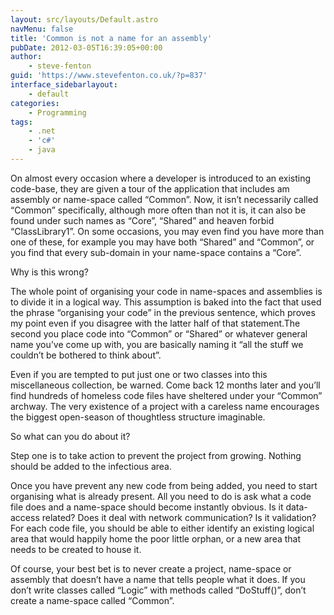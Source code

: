 ```yaml
---
layout: src/layouts/Default.astro
navMenu: false
title: 'Common is not a name for an assembly'
pubDate: 2012-03-05T16:39:05+00:00
author:
    - steve-fenton
guid: 'https://www.stevefenton.co.uk/?p=837'
interface_sidebarlayout:
    - default
categories:
    - Programming
tags:
    - .net
    - 'c#'
    - java
---
```


On almost every occasion where a developer is introduced to an existing code-base, they are given a tour of the application that includes am assembly or name-space called “Common”. Now, it isn’t necessarily called “Common” specifically, although more often than not it is, it can also be found under such names as “Core”, “Shared” and heaven forbid “ClassLibrary1”. On some occasions, you may even find you have more than one of these, for example you may have both “Shared” and “Common”, or you find that every sub-domain in your name-space contains a “Core”.

Why is this wrong?

The whole point of organising your code in name-spaces and assemblies is to divide it in a logical way. This assumption is baked into the fact that used the phrase “organising your code” in the previous sentence, which proves my point even if you disagree with the latter half of that statement.The second you place code into “Common” or “Shared” or whatever general name you’ve come up with, you are basically naming it “all the stuff we couldn’t be bothered to think about”.

Even if you are tempted to put just one or two classes into this miscellaneous collection, be warned. Come back 12 months later and you’ll find hundreds of homeless code files have sheltered under your “Common” archway. The very existence of a project with a careless name encourages the biggest open-season of thoughtless structure imaginable.

So what can you do about it?

Step one is to take action to prevent the project from growing. Nothing should be added to the infectious area.

Once you have prevent any new code from being added, you need to start organising what is already present. All you need to do is ask what a code file does and a name-space should become instantly obvious. Is it data-access related? Does it deal with network communication? Is it validation? For each code file, you should be able to either identify an existing logical area that would happily home the poor little orphan, or a new area that needs to be created to house it.

Of course, your best bet is to never create a project, name-space or assembly that doesn’t have a name that tells people what it does. If you don’t write classes called “Logic” with methods called “DoStuff()”, don’t create a name-space called “Common”.